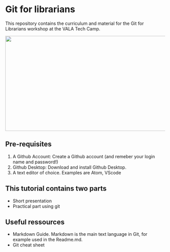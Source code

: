 # Git for librarians

This repository contains the curriculum and material for the Git for Librarians workshop at the VALA Tech Camp.

<img align="center" src="https://upload.wikimedia.org/wikipedia/commons/e/e0/Git-logo.svg"  width="600" height="300">

## Pre-requisites

1. A Github Account: Create a Github account (and remeber your login name and password!)
2. Github Desktop: Download and install Github Desktop.
3. A text editor of choice. Examples are Atom, VScode

## This tutorial contains two parts

-  Short presentation
-  Practical part using git

## Useful ressources

-  Markdown Guide. Markdown is the main text language in Git, for example used in the Readme.md.
-  Git cheat sheet


